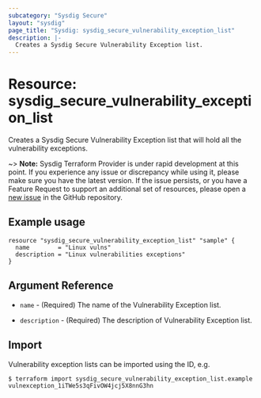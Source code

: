 ```yaml
---
subcategory: "Sysdig Secure"
layout: "sysdig"
page_title: "Sysdig: sysdig_secure_vulnerability_exception_list"
description: |-
  Creates a Sysdig Secure Vulnerability Exception list.
---
```


# Resource: sysdig_secure_vulnerability_exception_list

Creates a Sysdig Secure Vulnerability Exception list that will hold all the vulnerability exceptions.

~> **Note:** Sysdig Terraform Provider is under rapid development at this point. If you experience any issue or discrepancy while using it, please make sure you have the latest version. If the issue persists, or you have a Feature Request to support an additional set of resources, please open a [new issue](https://github.com/sysdiglabs/terraform-provider-sysdig/issues/new) in the GitHub repository.  

## Example usage

```hcl
resource "sysdig_secure_vulnerability_exception_list" "sample" {
  name        = "Linux vulns"
  description = "Linux vulnerabilities exceptions"
}
```

## Argument Reference

* `name` - (Required) The name of the Vulnerability Exception list.

* `description` - (Required) The description of Vulnerability Exception list.

## Import

Vulnerability exception lists can be imported using the ID, e.g.

```
$ terraform import sysdig_secure_vulnerability_exception_list.example vulnexception_1iTWe5s3qFivOW4jcj5X8nnG3hn
```